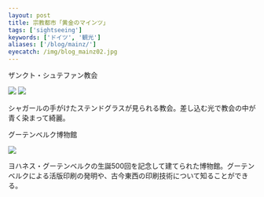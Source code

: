 ```yaml
---
layout: post
title: 宗教都市「黄金のマインツ」
tags: ['sightseeing']
keywords: ['ドイツ', '観光']
aliases: ['/blog/mainz/']
eyecatch: /img/blog_mainz02.jpg
---
```


<p class="injection-center">ザンクト・シュテファン教会</p>

<img src="/img/blog_mainz01.jpg" class="image-on-frame image-fade">

<img src="/img/blog_mainz02.jpg" class="image-on-frame image-fade">

シャガールの手がけたステンドグラスが見られる教会。差し込む光で教会の中が青く染まって綺麗。

<p class="injection-center">グーテンベルク博物館</p>

<img src="/img/blog_mainz03.jpg" class="image-on-frame image-fade">

ヨハネス・グーテンベルクの生誕500回を記念して建てられた博物館。グーテンベルクによる活版印刷の発明や、古今東西の印刷技術について知ることができる。